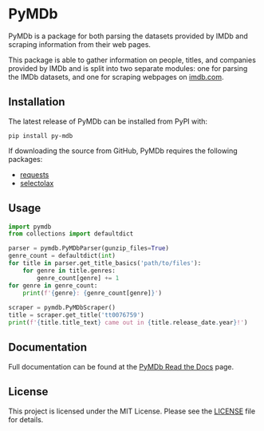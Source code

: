 # PyMDb  
  
PyMDb is a package for both parsing the datasets provided by IMDb and scraping information from their web pages.  
  
This package is able to gather information on people, titles, and companies provided by IMDb and is split into two separate modules: one for parsing the IMDb datasets, and one for scraping webpages on [imdb.com](http://imdb.com/).  
  
## Installation  
  
The latest release of PyMDb can be installed from PyPI with:  
  
```pip install py-mdb```  
  
If downloading the source from GitHub, PyMDb requires the following packages:  
  
- [requests](https://github.com/psf/requests)  
- [selectolax](https://github.com/rushter/selectolax)  
  
## Usage  
  
```python 
import pymdb
from collections import defaultdict

parser = pymdb.PyMDbParser(gunzip_files=True)  
genre_count = defaultdict(int)  
for title in parser.get_title_basics('path/to/files'):  
    for genre in title.genres:  
        genre_count[genre] += 1
for genre in genre_count:  
    print(f'{genre}: {genre_count[genre]}')
  
scraper = pymdb.PyMDbScraper()  
title = scraper.get_title('tt0076759')  
print(f'{title.title_text} came out in {title.release_date.year}!')  
```  
  
## Documentation  
  
Full documentation can be found at the [PyMDb Read the Docs](https://pymdb.readthedocs.io/) page.  
  
## License

This project is licensed under the MIT License. Please see the [LICENSE](https://github.com/zembrodt/pymdb/blob/master/LICENSE) file for details.